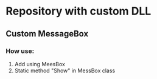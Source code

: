 # Repository with custom DLL

## Custom MessageBox
### How use:
1. Add using MeesBox
2. Static method "Show" in MessBox class
